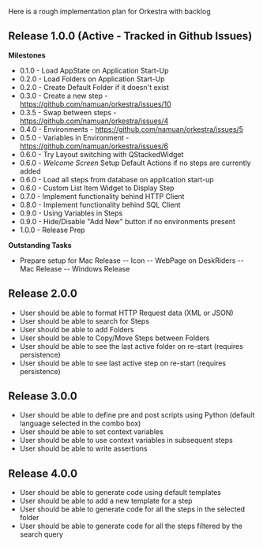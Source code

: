 Here is a rough implementation plan for Orkestra with backlog

## Release 1.0.0 (Active - Tracked in Github Issues)

**Milestones**

- 0.1.0 - Load AppState on Application Start-Up
- 0.2.0 - Load Folders on Application Start-Up
- 0.2.0 - Create Default Folder if it doesn't exist
- 0.3.0 - Create a new step - https://github.com/namuan/orkestra/issues/10
- 0.3.5 - Swap between steps - https://github.com/namuan/orkestra/issues/4
- 0.4.0 - Environments - https://github.com/namuan/orkestra/issues/5
- 0.5.0 - Variables in Environment - https://github.com/namuan/orkestra/issues/6
- 0.6.0 - Try Layout switching with QStackedWidget
- 0.6.0 - _Welcome Screen_ Setup Default Actions if no steps are currently added
- 0.6.0 - Load all steps from database on application start-up
- 0.6.0 - Custom List Item Widget to Display Step
- 0.7.0 - Implement functionality behind HTTP Client
- 0.8.0 - Implement functionality behind SQL Client
- 0.9.0 - Using Variables in Steps
- 0.9.0 - Hide/Disable "Add New" button if no environments present 
- 1.0.0 - Release Prep

**Outstanding Tasks**

- Prepare setup for Mac Release
 -- Icon
 -- WebPage on DeskRiders
 -- Mac Release
 -- Windows Release

## Release 2.0.0

- User should be able to format HTTP Request data (XML or JSON)
- User should be able to search for Steps
- User should be able to add Folders
- User should be able to Copy/Move Steps between Folders
- User should be able to see the last active folder on re-start (requires persistence)
- User should be able to see last active step on re-start (requires persistence)

## Release 3.0.0

- User should be able to define pre and post scripts using Python (default language selected in the combo box)
- User should be able to set context variables
- User should be able to use context variables in subsequent steps
- User should be able to write assertions

## Release 4.0.0

- User should be able to generate code using default templates
- User should be able to add a new template for a step
- User should be able to generate code for all the steps in the selected folder
- User should be able to generate code for all the steps filtered by the search query